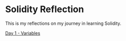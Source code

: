 # Solidity Reflection
This is my reflections on my journey in learning Solidity.

[Day 1 - Variables](day1.md)
